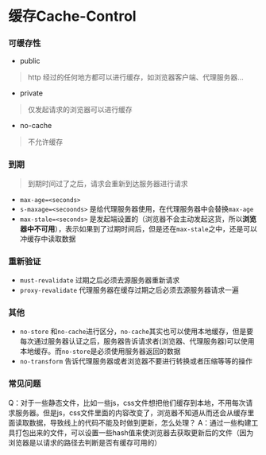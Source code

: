 # 缓存Cache-Control

### 可缓存性
* public
> http 经过的任何地方都可以进行缓存，如浏览器客户端、代理服务器...
* private
> 仅发起请求的浏览器可以进行缓存
* no-cache
> 不允许缓存

### 到期
> 到期时间过了之后，请求会重新到达服务器进行请求
* `max-age=<seconds>`
* `s-maxage=<secoonds>` 是给代理服务器使用，在代理服务器中会替换`max-age`
* `max-stale=<seconds>` 是发起端设置的（浏览器不会主动发起这货，所以**浏览器中不可用**），表示如果到了过期时间后，但是还在`max-stale`之中，还是可以冲缓存中读取数据

### 重新验证
* `must-revalidate` 过期之后必须去源服务器重新请求
* `proxy-revalidate` 代理服务器在缓存过期之后必须去源服务器请求一遍

### 其他
* `no-store` 和`no-cache`进行区分，`no-cache`其实也可以使用本地缓存，但是要每次通过服务器认证之后，服务器告诉请求者(浏览器、代理服务器)可以使用本地缓存。而`no-store`是必须使用服务器返回的数据
* `no-transform` 告诉代理服务器或者浏览器不要进行转换或者压缩等等的操作

### 常见问题
Q：对于一些静态文件，比如一些js，css文件想把他们缓存到本地，不用每次请求服务器。但是js，css文件里面的内容改变了，浏览器不知道从而还会从缓存里面读取数据，导致线上的代码不能及时做到更新，怎么处理？
A：通过一些构建工具打包出来的文件，可以设置一些hash值来使浏览器去获取更新后的文件（因为浏览器是以请求的路径去判断是否有缓存可用的）
